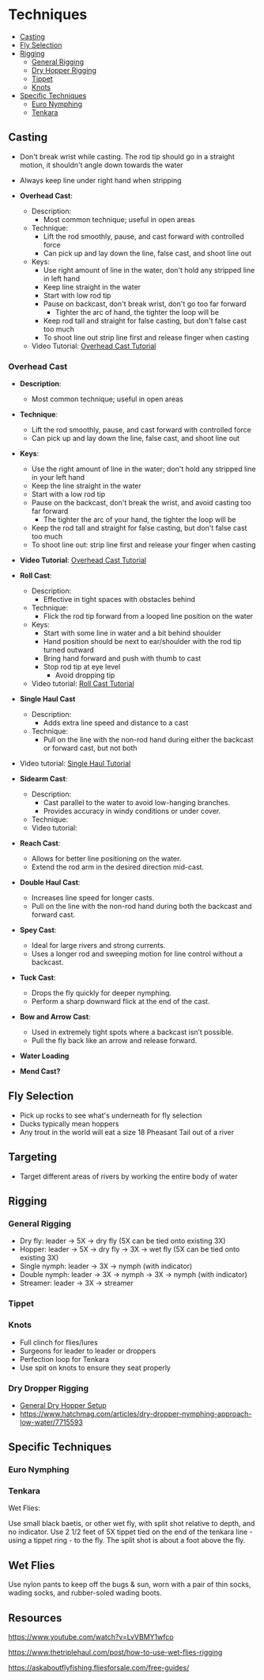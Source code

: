 # Techniques

- [Casting](#casting)
- [Fly Selection](#fly-selection)
- [Rigging](#rigging)
  - [General Rigging](#general-rigging)
  - [Dry Hopper Rigging](#dry-dropper-rigging)
  - [Tippet](#tippet)
  - [Knots](#knots)
- [Specific Techniques](#specific-techniques)
  - [Euro Nymphing](#euro-nymphing)
  - [Tenkara](#tenkara)

## Casting

- Don't break wrist while casting. The rod tip should go in a straight motion, it shouldn't angle down towards the water
- Always keep line under right hand when stripping

- **Overhead Cast**:
  - Description:
    - Most common technique; useful in open areas
  - Technique:
    - Lift the rod smoothly, pause, and cast forward with controlled force
    - Can pick up and lay down the line, false cast, and shoot line out
  - Keys:
    - Use right amount of line in the water, don't hold any stripped line in left hand
    - Keep line straight in the water
    - Start with low rod tip
    - Pause on backcast, don't break wrist, don't go too far forward
      - Tighter the arc of hand, the tighter the loop will be
    - Keep rod tall and straight for false casting, but don't false cast too much
    - To shoot line out strip line first and release finger when casting
  - Video Tutorial: [Overhead Cast Tutorial](https://www.youtube.com/watch?v=ey2DSp3_s6E)

### Overhead Cast

- **Description**:
  - Most common technique; useful in open areas
  
- **Technique**:
  - Lift the rod smoothly, pause, and cast forward with controlled force
  - Can pick up and lay down the line, false cast, and shoot line out
  
- **Keys**:
  - Use the right amount of line in the water; don't hold any stripped line in your left hand
  - Keep the line straight in the water
  - Start with a low rod tip
  - Pause on the backcast, don't break the wrist, and avoid casting too far forward
    - The tighter the arc of your hand, the tighter the loop will be
  - Keep the rod tall and straight for false casting, but don't false cast too much
  - To shoot line out: strip line first and release your finger when casting
  
- **Video Tutorial**: [Overhead Cast Tutorial](https://www.youtube.com/watch?v=ey2DSp3_s6E)

- **Roll Cast**:
  - Description:
    - Effective in tight spaces with obstacles behind
  - Technique:
    - Flick the rod tip forward from a looped line position on the water
  - Keys:
    - Start with some line in water and a bit behind shoulder
    - Hand position should be next to ear/shoulder with the rod tip turned outward
    - Bring hand forward and push with thumb to cast
    - Stop rod tip at eye level
      - Avoid dropping tip
  - Video tutorial: [Roll Cast Tutorial](https://www.youtube.com/watch?v=vHMfCJINGJM)

- **Single Haul Cast**
  - Description:
    - Adds extra line speed and distance to a cast
  - Technique:
    - Pull on the line with the non-rod hand during either the backcast or forward cast, but not both
 - Video tutorial: [Single Haul Tutorial](https://www.youtube.com/watch?v=_kGarvsfn5c)

- **Sidearm Cast**:
  - Description:
    - Cast parallel to the water to avoid low-hanging branches.
    - Provides accuracy in windy conditions or under cover.
  - Technique:
  - Video tutorial: 

- **Reach Cast**:
  - Allows for better line positioning on the water.
  - Extend the rod arm in the desired direction mid-cast.



- **Double Haul Cast**:
  - Increases line speed for longer casts.
  - Pull on the line with the non-rod hand during both the backcast and forward cast.

- **Spey Cast**:
  - Ideal for large rivers and strong currents.
  - Uses a longer rod and sweeping motion for line control without a backcast.

- **Tuck Cast**:
  - Drops the fly quickly for deeper nymphing.
  - Perform a sharp downward flick at the end of the cast.

- **Bow and Arrow Cast**:
  - Used in extremely tight spots where a backcast isn’t possible.
  - Pull the fly back like an arrow and release forward.

- **Water Loading**

- **Mend Cast?**

## Fly Selection

- Pick up rocks to see what's underneath for fly selection
- Ducks typically mean hoppers
- Any trout in the world will eat a size 18 Pheasant Tail out of a river

## Targeting

- Target different areas of rivers by working the entire body of water

## Rigging

### General Rigging

- Dry fly: leader -> 5X -> dry fly (5X can be tied onto existing 3X)
- Hopper: leader -> 5X -> dry fly -> 3X -> wet fly (5X can be tied onto existing 3X)
- Single nymph: leader -> 3X -> nymph (with indicator)
- Double nymph: leader -> 3X -> nymph -> 3X -> nymph (with indicator)
- Streamer: leader -> 3X -> streamer

### Tippet

### Knots

- Full clinch for flies/lures
- Surgeons for leader to leader or droppers
- Perfection loop for Tenkara
- Use spit on knots to ensure they seat properly

### Dry Dropper Rigging

- [General Dry Hopper Setup](/img)
- <https://www.hatchmag.com/articles/dry-dropper-nymphing-approach-low-water/7715593>

## Specific Techniques

### Euro Nymphing

### Tenkara

Wet Flies:

Use small black baetis, or other wet fly, with split shot relative to depth, and no indicator. Use 2 1/2 feet of 5X tippet tied on the end of the tenkara line - using a tippet ring - to the fly. The split shot is about a foot above the fly.

## Wet Flies

Use nylon pants to keep off the bugs & sun, worn with a pair of thin socks, wading socks, and rubber-soled wading boots.

## Resources

https://www.youtube.com/watch?v=LvVBMY1wfco

https://www.thetriplehaul.com/post/how-to-use-wet-flies-rigging

https://askaboutflyfishing.fliesforsale.com/free-guides/
